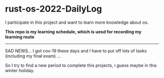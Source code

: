 # rust-os-2022-DailyLog
I participate in this project and want to learn more knowledge about os.


__This repo is my learning schedule, which is uesd for recording my learning route__

---

SAD NEWS...  I got cov-19 these days and I have to put off lots of tasks (including my final exam) ...

So I try to find a new period to complete this projects, i guess maybe in this winter holiday.
